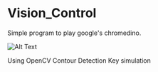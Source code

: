 ﻿# Vision_Control

Simple program to play google's chromedino. 

![Alt Text](https://media.giphy.com/media/wZZW908hLfrQjOFmK3/giphy.gif)

Using 
  OpenCV 
  Contour Detection 
  Key simulation 
